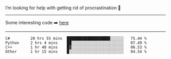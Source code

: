I’m looking for help with getting rid of procrastination 🤔

-----

Some interesting code :arrow_right: [here](https://github.com/zhen8838/playground)

-----

<!--START_SECTION:waka-->

```text
C#         20 hrs 55 mins  ███████████████████░░░░░░   75.44 %
Python     2 hrs 4 mins    ██░░░░░░░░░░░░░░░░░░░░░░░   07.49 %
C++        1 hr 48 mins    █▓░░░░░░░░░░░░░░░░░░░░░░░   06.53 %
Other      1 hr 15 mins    █░░░░░░░░░░░░░░░░░░░░░░░░   04.54 %
```

<!--END_SECTION:waka-->

<!--
**zhen8838/zhen8838** is a ✨ _special_ ✨ repository because its `README.md` (this file) appears on your GitHub profile.

Here are some ideas to get you started:

- 🔭 I’m currently working on ...
- 🌱 I’m currently learning ...
- 👯 I’m looking to collaborate on ...
 ...
- 💬 Ask me about ...
- 📫 How to reach me: ...
- 😄 Pronouns: ...
- ⚡ Fun fact: ...
-->
